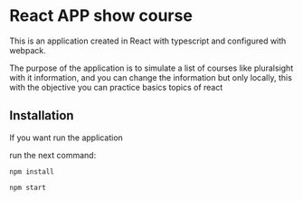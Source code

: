 # React APP show course

This is an application created in  React with typescript and configured with webpack.

The purpose of the application is to simulate a list of courses like pluralsight with it information, and you can change the information but only locally, this with the objective you can practice basics topics of react


## Installation

If you want run the application

run the next command:

```
npm install

npm start

```
